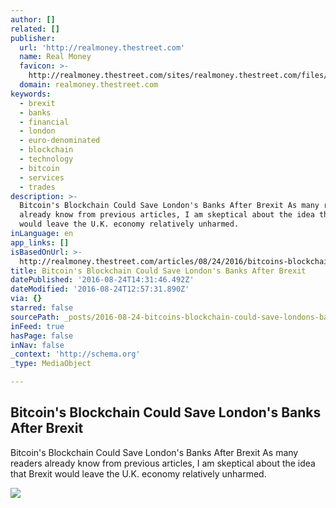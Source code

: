 ```yaml
---
author: []
related: []
publisher:
  url: 'http://realmoney.thestreet.com'
  name: Real Money
  favicon: >-
    http://realmoney.thestreet.com/sites/realmoney.thestreet.com/files/realmoney_favicon_1.ico
  domain: realmoney.thestreet.com
keywords:
  - brexit
  - banks
  - financial
  - london
  - euro-denominated
  - blockchain
  - technology
  - bitcoin
  - services
  - trades
description: >-
  Bitcoin's Blockchain Could Save London's Banks After Brexit As many readers
  already know from previous articles, I am skeptical about the idea that Brexit
  would leave the U.K. economy relatively unharmed.
inLanguage: en
app_links: []
isBasedOnUrl: >-
  http://realmoney.thestreet.com/articles/08/24/2016/bitcoins-blockchain-could-save-londons-banks-after-brexit
title: Bitcoin's Blockchain Could Save London's Banks After Brexit
datePublished: '2016-08-24T14:31:46.492Z'
dateModified: '2016-08-24T12:57:31.890Z'
via: {}
starred: false
sourcePath: _posts/2016-08-24-bitcoins-blockchain-could-save-londons-banks-after-brexit.md
inFeed: true
hasPage: false
inNav: false
_context: 'http://schema.org'
_type: MediaObject

---
```

<article style=""><h1>Bitcoin's Blockchain Could Save London's Banks After Brexit</h1><p>Bitcoin's Blockchain Could Save London's Banks After Brexit As many readers already know from previous articles, I am skeptical about the idea that Brexit would leave the U.K. economy relatively unharmed.</p><img src="http://realmoney.thestreet.com/sites/realmoney.thestreet.com/files/article_images/dc0c51e2e2b3ef93e923911cf11013e1.jpg" /></article>